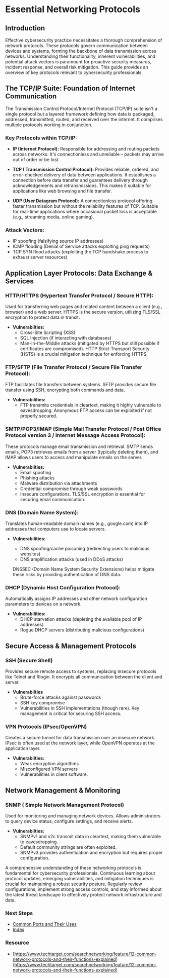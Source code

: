 # Essential Networking Protocols

## Introduction
Effective cybersecurity practice necessitates a thorough comprehension of network protocols. These protocols govern communication between devices and systems, forming the backbone of data transmission across networks. Understanding their functionality, inherent vulnerabilities, and potential attack vectors is paramount for proactive security measures, incident response, and overall risk mitigation. This guide provides an overview of key protocols relevant to cybersecurity professionals.

## The TCP/IP Suite: Foundation of Internet Communication
The Transmission Control Protocol/Internet Protocol (TCP/IP) suite isn't a single protocol but a layered framework defining how data is packaged, addressed, transmitted, routed, and received over the internet. It comprises multiple protocols working in conjunction.

### Key Protocols within TCP/IP:
- **IP (Internet Protocol):** Responsible for addressing and routing packets across networks. It's connectionless and unreliable – packets may arrive out of order or be lost.

- **TCP ( Transmission Control Protocol):** Provides reliable, ordered, and error-checked delivery of data between applications. It establishes a connection before data transfer and guarantees delivery through acknowledgements and retransmissions. This makes it suitable for applications like web browsing and file transfer.

- **UDP (User Datagram Protocol):** A connectionless protocol offering faster transmission but without the reliability features of TCP. Suitable for real-time applications where occasional packet loss is acceptable (e.g., streaming media, online gaming).

### Attack Vectors:
- IP spoofing (falsifying source IP addresses)
- ICMP flooding (Denial of Service attacks exploiting ping requests)
- TCP SYN flood attacks (exploiting the TCP handshake process to exhaust server resources)

## Application Layer Protocols: Data Exchange & Services
### HTTP/HTTPS (Hypertext Transfer Protocol / Secure HTTP):
Used for transferring web pages and related content between a client (e.g., browser) and a web server. HTTPS is the secure version, utilizing TLS/SSL encryption to protect data in transit.
- **Vulnerabilties:**
  - Cross-Site Scripting (XSS)
  - SQL Injection (if interacting with databases)
  - Man-in-the-Middle attacks (mitigated by HTTPS but still possible if certificates are compromised). HTTP Strict Transport Security (HSTS) is a crucial mitigation technique for enforcing HTTPS.

### FTP/SFTP (File Transfer Protocol / Secure File Transfer Protocol):
FTP facilitates file transfers between systems. SFTP provides secure file transfer using SSH, encrypting both commands and data.

- **Vulnerabilities:**
  - FTP transmits credentials in cleartext, making it highly vulnerable to eavesdropping. Anonymous FTP access can be exploited if not properly secured.
 
### SMTP/POP3/IMAP (Simple Mail Transfer Protocol / Post Office Protocol version 3 / Internet Message Access Protocol):
These protocols manage email transmission and retrieval. SMTP sends emails, POP3 retrieves emails from a server (typically deleting them), and IMAP allows users to access and manipulate emails on the server.

- **Vulnerabilties:**
  -  Email spoofing
  -  Phishing attacks
  -  Malware distribution via attachments
  -  Credential compromise through weak passwords
  -  Insecure configurations. TLS/SSL encryption is essential for securing email communication.

### DNS (Domain Name System):
Translates human-readable domain names (e.g., google.com) into IP addresses that computers use to locate servers.

- **Vulnerabilities:**
  - DNS spoofing/cache poisoning (redirecting users to malicious websites)
  - DNS amplification attacks (used in DDoS attacks)
  
  DNSSEC (Domain Name System Security Extensions) helps mitigate these risks by providing authentication of DNS data.

### DHCP (Dynamic Host Configuration Protocol):
Automatically assigns IP addresses and other network configuration parameters to devices on a network.

- **Vulnerabilities:**
  - DHCP starvation attacks (depleting the available pool of IP addresses)
  - Rogue DHCP servers (distributing malicious configurations)
  
## Secure Access & Management Protocols
### SSH (Secure Shell)
Provides secure remote access to systems, replacing insecure protocols like Telnet and Rlogin. It encrypts all communication between the client and server.

- **Vulnerabilties**
  - Brute-force attacks against passwords
  - SSH key compromise
  - Vulnerabilities in SSH implementations (though rare). Key management is critical for securing SSH access.

### VPN Protocols (IPsec/OpenVPN)
Creates a secure tunnel for data transmission over an insecure network. IPsec is often used at the network layer, while OpenVPN operates at the application layer.

- **Vulnerabilties:**
  - Weak encryption algorithms
  - Misconfigured VPN servers
  - Vulnerabilities in client software.

## Network Management & Monitoring
### SNMP ( Simple Network Management Protocol)
Used for monitoring and managing network devices. Allows administrators to query device status, configure settings, and receive alerts.

- **Vulnerabilties:**
  - SNMPv1 and v2c transmit data in cleartext, making them vulnerable to eavesdropping.
  - Default community strings are often exploited.
  - SNMPv3 provides authentication and encryption but requires proper configuration.

A comprehensive understanding of these networking protocols is fundamental for cybersecurity professionals. Continuous learning about protocol updates, emerging vulnerabilities, and mitigation techniques is crucial for maintaining a robust security posture. Regularly review configurations, implement strong access controls, and stay informed about the latest threat landscape to effectively protect network infrastructure and data.


### Next Steps
- [Common Ports and Their Uses](https://github.com/Sisu-Sus/CyberSec-RoadMap/blob/main/Networking_Knowledge/Common_Ports_And_Their_Uses.md)
- [Index](https://github.com/Sisu-Sus/CyberSec-RoadMap/blob/main/index.md)

### Resource 
- [https://www.techtarget.com/searchnetworking/feature/12-common-network-protocols-and-their-functions-explained](https://www.techtarget.com/searchnetworking/feature/12-common-network-protocols-and-their-functions-explained)

